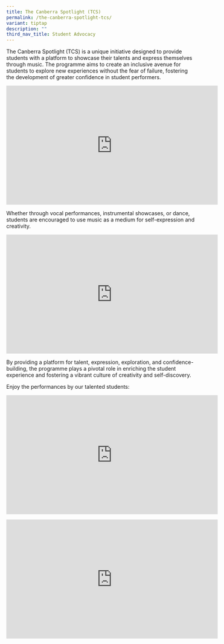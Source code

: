 ```yaml
---
title: The Canberra Spotlight (TCS)
permalink: /the-canberra-spotlight-tcs/
variant: tiptap
description: ""
third_nav_title: Student Advocacy
---
```

<p>The Canberra Spotlight (TCS) is a unique initiative designed to provide
students with a platform to showcase their talents and express themselves
through music. The programme aims to create an inclusive avenue for students
to explore new experiences without the fear of failure, fostering the development
of greater confidence in student performers.</p>
<div class="iframe-wrapper">
<iframe height="315" width="560" allowfullscreen="true" frameborder="0" src="https://www.youtube.com/embed/GFTFpU71vvs?si=JksJPWUp6IXTDPf5"></iframe>
</div>
<p>Whether through vocal performances, instrumental showcases, or dance,
students are encouraged to use music as a medium for self-expression and
creativity.</p>
<div class="iframe-wrapper">
<iframe height="315" width="560" allowfullscreen="true" frameborder="0" src="https://www.youtube.com/embed/llRXQSVNn6w?si=6RjO7DipGE3cjfz-"></iframe>
</div>
<p>By providing a platform for talent, expression, exploration, and confidence-building,
the programme plays a pivotal role in enriching the student experience
and fostering a vibrant culture of creativity and self-discovery.</p>
<p>Enjoy the performances by our talented students:</p>
<div class="iframe-wrapper">
<iframe height="315" width="560" allowfullscreen="true" frameborder="0" src="https://www.youtube.com/embed/RQ5Ii8x2rgw?si=8vrhDlXYJ_scvBGR"></iframe>
</div>
<p></p>
<div class="iframe-wrapper">
<iframe height="315" width="560" allowfullscreen="true" frameborder="0" src="https://www.youtube.com/embed/r5An6zTdONM?si=hpKYeSD2NS0S55Wd"></iframe>
</div>
<p></p>
<p></p>
<p></p>